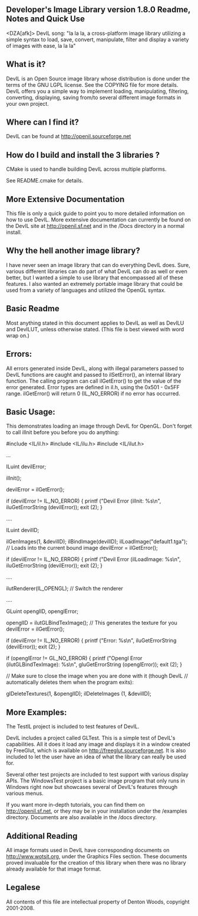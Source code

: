 Developer's Image Library version 1.8.0 Readme, Notes and Quick Use
-------------------------------------------------------------------

<DZA[afk]> DevIL song: "la la la, a cross-platform image library utilizing a
           simple syntax to load, save, convert, manipulate, filter and display
           a variety of images with ease, la la la"


What is it?
-----------

DevIL is an Open Source image library whose distribution is done under the
terms of the GNU LGPL license. See the COPYING file for more details.
DevIL offers you a simple way to implement loading, manipulating, filtering,
converting, displaying, saving from/to several different image formats in your
own project.


Where can I find it?
--------------------

DevIL can be found at http://openil.sourceforge.net


How do I build and install the 3 libraries ?
-----------------------------------------

CMake is used to handle building DevIL across multiple platforms.

See README.cmake for details.


More Extensive Documentation
----------------------------

This file is only a quick guide to point you to more detailed information on
how to use DevIL.  More extensive documentation can currently be found on the
DevIL site at http://openil.sf.net and in the /Docs directory in a normal
install.


Why the hell another image library?
-----------------------------------

I have never seen an image library that can do everything DevIL does.  Sure,
various different libraries can do part of what DevIL can do as well or even
better, but I wanted a simple to use library that encompassed all of these
features.  I also wanted an extremely portable image library that could be used
from a variety of languages and utilized the OpenGL syntax.


Basic Readme
------------

Most anything stated in this document applies to DevIL as well as DevILU and
DevILUT, unless otherwise stated. (This file is best viewed with word wrap on.)


Errors:
-------

All errors generated inside DevIL, along with illegal parameters passed to
DevIL functions are caught and passed to ilSetError(), an internal library
function.  The calling program can call ilGetError() to get the value of the
error generated.  Error types are defined in il.h, using the 0x501 - 0x5FF
range.  ilGetError() will return 0 (IL_NO_ERROR) if no error has occurred.


Basic Usage:
------

This demonstrates loading an image through DevIL for OpenGL. Don't forget to 
call ilInit before you before you do anything:

#include <IL/il.h>
#include <IL/ilu.h>
#include <IL/ilut.h>

...

ILuint devilError;


ilInit();

devilError = ilGetError();

if (devilError != IL_NO_ERROR) {
  printf ("Devil Error (ilInit: %s\n", iluGetErrorString (devilError));
  exit (2);
}

....

ILuint devilID;


ilGenImages(1, &devilID);
ilBindImage(devilID);
ilLoadImage("default1.tga");  // Loads into the current bound image
devilError = ilGetError();

if (devilError != IL_NO_ERROR) {
  printf ("Devil Error (ilLoadImage: %s\n", iluGetErrorString (devilError));
  exit (2);
}

....

ilutRenderer(IL_OPENGL);  // Switch the renderer

....

GLuint openglID, openglError;


openglID   = ilutGLBindTexImage(); // This generates the texture for you
devilError = ilGetError();

if (devilError != IL_NO_ERROR) {
  printf ("Error: %s\n", iluGetErrorString (devilError));
  exit (2);
}

if (openglError != GL_NO_ERROR) {
  printf ("Opengl Error (ilutGLBindTexImage): %s\n", gluGetErrorString (openglError));
  exit (2);
}



// Make sure to close the image when you are done with it (though DevIL
// automatically deletes them when the program exits):

glDeleteTextures(1, &openglID);
ilDeleteImages  (1, &devilID);


More Examples:
---------

The TestIL project is included to test features of DevIL.

DevIL includes a project called GLTest.  This is a simple test of DevIL's
capabilities.  All it does it load any image and displays it in a window
created by FreeGlut, which is available on http://freeglut.sourceforge.net. It
is also included to let the user have an idea of what the library can really
be used for.

Several other test projects are included to test support with various display
APIs.  The WindowsTest project is a basic image program that only runs in
Windows right now but showcases several of DevIL's features through various
menus.

If you want more in-depth tutorials, you can find them on
http://openil.sf.net, or they may be in your installation under the /examples
directory.  Documents are also available in the /docs directory.


Additional Reading
------------------

All image formats used in DevIL have corresponding documents on
http://www.wotsit.org, under the Graphics Files section.  These documents
proved invaluable for the creation of this library when there was no library
already available for that image format.


Legalese
--------

All contents of this file are intellectual property of Denton Woods,
copyright 2001-2008.
